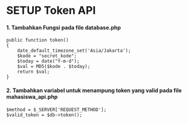 # SETUP Token API
#### 1. Tambahkan Fungsi pada file database.php
```
public function token()
{
    date_default_timezone_set('Asia/Jakarta');
    $kode = "secret_kode";    
    $today = date("Y-m-d");
    $val = MD5($kode . $today);
    return $val;
}
```
#### 2. Tambahkan variabel untuk menampung token yang valid pada file mahasiswa_api.php
```
$method = $_SERVER['REQUEST_METHOD'];
$valid_token = $db->token();
```
